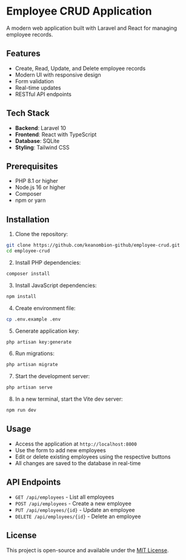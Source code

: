 # Employee CRUD Application

A modern web application built with Laravel and React for managing employee records.

## Features

- Create, Read, Update, and Delete employee records
- Modern UI with responsive design
- Form validation
- Real-time updates
- RESTful API endpoints

## Tech Stack

- **Backend**: Laravel 10
- **Frontend**: React with TypeScript
- **Database**: SQLite
- **Styling**: Tailwind CSS

## Prerequisites

- PHP 8.1 or higher
- Node.js 16 or higher
- Composer
- npm or yarn

## Installation

1. Clone the repository:
```bash
git clone https://github.com/keanombion-github/employee-crud.git
cd employee-crud
```

2. Install PHP dependencies:
```bash
composer install
```

3. Install JavaScript dependencies:
```bash
npm install
```

4. Create environment file:
```bash
cp .env.example .env
```

5. Generate application key:
```bash
php artisan key:generate
```

6. Run migrations:
```bash
php artisan migrate
```

7. Start the development server:
```bash
php artisan serve
```

8. In a new terminal, start the Vite dev server:
```bash
npm run dev
```

## Usage

- Access the application at `http://localhost:8000`
- Use the form to add new employees
- Edit or delete existing employees using the respective buttons
- All changes are saved to the database in real-time

## API Endpoints

- `GET /api/employees` - List all employees
- `POST /api/employees` - Create a new employee
- `PUT /api/employees/{id}` - Update an employee
- `DELETE /api/employees/{id}` - Delete an employee

## License

This project is open-source and available under the [MIT License](LICENSE).
